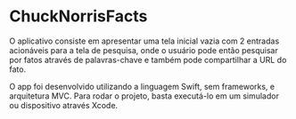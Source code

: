 # ChuckNorrisFacts
O aplicativo consiste em apresentar uma tela inicial vazia com 2 entradas acionáveis para a tela de pesquisa, onde o usuário pode então pesquisar por fatos através de palavras-chave e também pode compartilhar a URL do fato.

O app foi desenvolvido utilizando a linguagem Swift, sem frameworks, e arquitetura MVC. Para rodar o projeto, basta executá-lo em um simulador ou dispositivo através Xcode.
